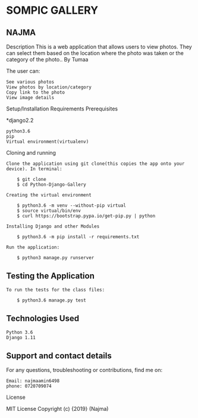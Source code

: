 # SOMPIC GALLERY
## NAJMA 
Description
This is a web application that allows users to view photos. They can select them based on the location where the photo was taken or the category of the photo..
By Tumaa

The user can:

    See various photos
    View photos by location/category
    Copy link to the photo
    View image details

Setup/Installation Requirements
Prerequisites

*django2.2

    python3.6
    pip
    Virtual environment(virtualenv)

Cloning and running

    Clone the application using git clone(this copies the app onto your device). In terminal:

        $ git clone
        $ cd Python-Django-Gallery

    Creating the virtual environment

        $ python3.6 -m venv --without-pip virtual
        $ source virtual/bin/env
        $ curl https://bootstrap.pypa.io/get-pip.py | python

    Installing Django and other Modules

        $ python3.6 -m pip install -r requirements.txt

    Run the application:

        $ python3 manage.py runserver  

## Testing the Application

    To run the tests for the class files:

        $ python3.6 manage.py test

## Technologies Used

    Python 3.6
    Django 1.11
## Support and contact details

For any questions, troubleshooting or contributions, find me on:

    Email: najmaamin6498
    phone: 0720709074

License

MIT License Copyright (c) {2019}
(Najma)